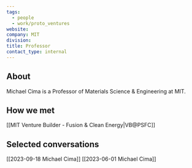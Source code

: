 ```yaml
---
tags:
  - people
  - work/proto_ventures
website: 
company: MIT
division: 
title: Professor
contact_type: internal
---
```

## About
Michael Cima is a Professor of Materials Science & Engineering at MIT.

## How we met
[[MIT Venture Builder - Fusion & Clean Energy|VB@PSFC]]

## Selected conversations
[[2023-09-18 Michael Cima]]
[[2023-06-01 Michael Cima]]